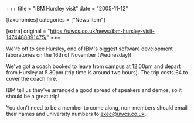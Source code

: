 +++
title = "IBM Hursley visit"
date = "2005-11-12"

[taxonomies]
categories = ["News Item"]

[extra]
original = "https://uwcs.co.uk/news/ibm-hursley-visit-1474488891475/"
+++

We're off to see Hursley, one of IBM's biggest software development laboratories on the 16th of November (Wednesday)\!

We've got a coach booked to leave from campus at 12.00pm and depart from Hursley at 5.30pm (trip time is around two hours). The trip costs £4 to cover the coach hire.

IBM tell us they've arranged a good spread of speakers and demos, so it should be a great trip\!

You don't need to be a member to come along, non-members should email their names and university numbers to exec@uwcs.co.uk.


